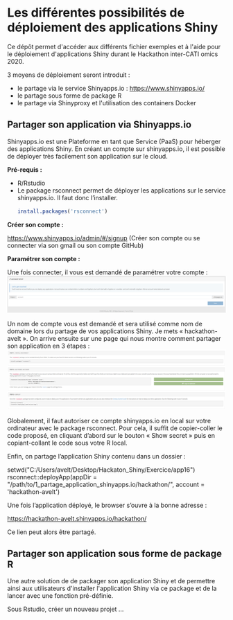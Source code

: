 # Les différentes possibilités de déploiement des applications Shiny

Ce dépôt permet d'accéder aux différents fichier exemples et à l'aide pour le déploiement d'applications Shiny durant le Hackathon inter-CATI omics 2020.

3 moyens de déploiement seront introduit : 

- le partage via le service Shinyapps.io : https://www.shinyapps.io/
- le partage sous forme de package R
- le partage via Shinyproxy et l'utilisation des containers Docker


## Partager son application via Shinyapps.io

Shinyapps.io est une Plateforme en tant que Service (PaaS) pour héberger des applications Shiny. En créant un compte sur shinyapps.io, il est possible de déployer très facilement son application sur le cloud. 

**Pré-requis :**
-	R/Rstudio
-	Le package rsconnect permet de déployer les applications sur le service shinyapps.io. Il faut donc l’installer. 
      ```r
      install.packages('rsconnect')
      ```

**Créer son compte :**

https://www.shinyapps.io/admin/#/signup
(Créer son compte ou se connecter via son gmail ou son compte GitHub)

**Paramétrer son compte :**

Une fois connecter, il vous est demandé de paramétrer votre compte : 
![alt text](https://github.com/a-velt/Shiny_app_deployment/blob/main/1_partage_application_shinyapps.io/1.png "Paramétrer son compte 1")

Un nom de compte vous est demandé et sera utilisé comme nom de domaine lors du partage de vos applications Shiny. Je mets « hackathon-avelt ».
On arrive ensuite sur une page qui nous montre comment partager son application en 3 étapes : 
![alt text](https://github.com/a-velt/Shiny_app_deployment/blob/main/1_partage_application_shinyapps.io/2.png "Paramétrer son compte 2")

Globalement, il faut autoriser ce compte shinyapps.io en local sur votre ordinateur avec le package rsconnect. Pour cela, il suffit de copier-coller le code proposé, en cliquant d’abord sur le bouton « Show secret » puis en copiant-collant le code sous votre R local.

Enfin, on partage l’application Shiny contenu dans un dossier : 

setwd("C:/Users/avelt/Desktop/Hackaton_Shiny/Exercice/app16")
rsconnect::deployApp(appDir = "/path/to/1_partage_application_shinyapps.io/hackathon/", account = 'hackathon-avelt')

Une fois l’application déployé, le browser s’ouvre à la bonne adresse :

https://hackathon-avelt.shinyapps.io/hackathon/

Ce lien peut alors être partagé.

## Partager son application sous forme de package R

Une autre solution de de packager son application Shiny et de permettre ainsi aux utilisateurs d'installer l'application Shiny via ce package et de la lancer avec une fonction pré-définie.

Sous Rstudio, créer un nouveau projet …





